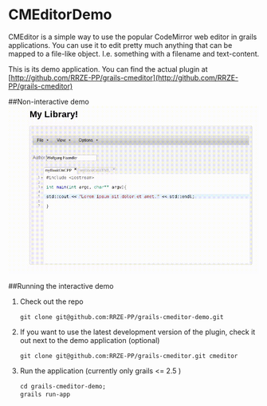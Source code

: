 # CMEditorDemo
CMEditor is a simple way to use the popular CodeMirror web editor in grails applications. You can use it to edit pretty much anything that can be mapped to a file-like object. I.e. something with a filename and text-content.

This is its demo application. You can find the actual plugin at [http://github.com/RRZE-PP/grails-cmeditor](http://github.com/RRZE-PP/grails-cmeditor)

##Non-interactive demo
![Recorded demo](https://raw.githubusercontent.com/RRZE-PP/grails-cmeditor-demo/master/example.gif)

##Running the interactive demo

1. Check out the repo
	```
	git clone git@github.com:RRZE-PP/grails-cmeditor-demo.git
	```
2. If you want to use the latest development version of the plugin, check it out next to the demo application (optional)
	```
	git clone git@github.com:RRZE-PP/grails-cmeditor.git cmeditor
	```
3. Run the application (currently only grails <= 2.5 )
	```
	cd grails-cmeditor-demo;
	grails run-app
	```